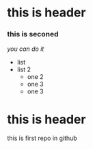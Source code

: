 # this is header	
### this is seconed
*you can do it*

* list
* list 2
	* one 2
	* one 3
	* one 3
# this is header

this is first repo in github
